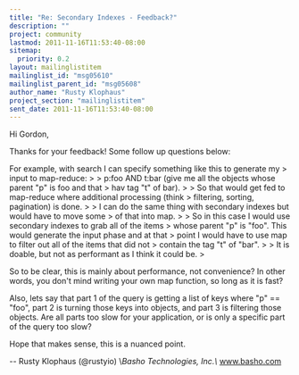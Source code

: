 ```yaml
---
title: "Re: Secondary Indexes - Feedback?"
description: ""
project: community
lastmod: 2011-11-16T11:53:40-08:00
sitemap:
  priority: 0.2
layout: mailinglistitem
mailinglist_id: "msg05610"
mailinglist_parent_id: "msg05608"
author_name: "Rusty Klophaus"
project_section: "mailinglistitem"
sent_date: 2011-11-16T11:53:40-08:00
---
```



Hi Gordon,

Thanks for your feedback! Some follow up questions below:

For example, with search I can specify something like this to generate my
&gt; input to map-reduce:
&gt;
&gt; p:foo AND t:bar (give me all the objects whose parent "p" is foo and that
&gt; hav tag "t" of bar).
&gt;
&gt; So that would get fed to map-reduce where additional processing (think
&gt; filtering, sorting, pagination) is done.
&gt;
&gt; I can do the same thing with secondary indexes but would have to move some
&gt; of that into map.
&gt;
&gt; So in this case I would use secondary indexes to grab all of the items
&gt; whose parent "p" is "foo". This would generate the input phase and at that
&gt; point I would have to use map to filter out all of the items that did not
&gt; contain the tag "t" of "bar".
&gt;
&gt; It is doable, but not as performant as I think it could be.
&gt;

So to be clear, this is mainly about performance, not convenience? In other
words, you don't mind writing your own map function, so long as it is fast?

Also, lets say that part 1 of the query is getting a list of keys where "p"
== "foo", part 2 is turning those keys into objects, and part 3 is
filtering those objects. Are all parts too slow for your application, or is
only a specific part of the query too slow?

Hope that makes sense, this is a nuanced point.

-- 
Rusty Klophaus (@rustyio)
\\*Basho Technologies, Inc.\\*
www.basho.com
